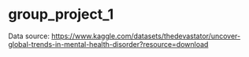 # group_project_1

Data source: https://www.kaggle.com/datasets/thedevastator/uncover-global-trends-in-mental-health-disorder?resource=download

